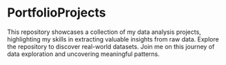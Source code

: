 # PortfolioProjects
This repository showcases a collection of my data analysis projects, highlighting my skills in extracting valuable insights from raw data. Explore the repository to discover real-world datasets. Join me on this journey of data exploration and uncovering meaningful patterns.
